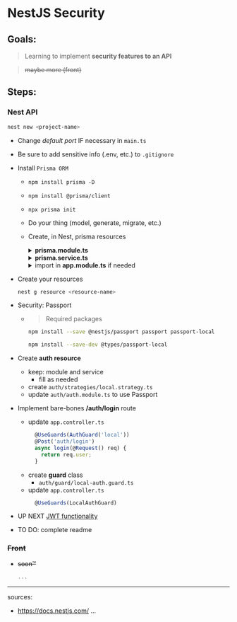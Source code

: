 # NestJS Security

## Goals:

> Learning to implement **security features to an API**

> ~~maybe more (front)~~

## Steps:

### Nest API

```sh
nest new <project-name>
```

- Change _default port_ IF necessary in `main.ts`
- Be sure to add sensitive info (.env, etc.) to `.gitignore`
- Install `Prisma ORM`

  - `npm install prisma -D`
  - `npm install @prisma/client`
  - `npx prisma init`
  - Do your thing (model, generate, migrate, etc.)
  - Create, in Nest, prisma resources

    <details><summary><strong>prisma.module.ts</strong></summary>

    ```ts
    import {Global, Module} from "@nestjs/common";
    import {PrismaService} from "./prisma.service";

    @Global()
    @Module({
    	providers: [PrismaService],
    	exports: [PrismaService],
    })
    export class PrismaModule {}
    ```

    </details>

    <details><summary><strong>prisma.service.ts</strong></summary>

    ```ts
    import {INestApplication, Injectable, OnModuleInit} from "@nestjs/common";
    import {PrismaClient} from "@prisma/client";

    @Injectable()
    export class PrismaService extends PrismaClient implements OnModuleInit {
    	async onModuleInit() {
    		await this.$connect();
    	}

    	async enableShutdownHooks(app: INestApplication) {
    		this.$on("beforeExit", async () => {
    			await app.close();
    		});
    	}
    }
    ```

    </details>

    <details><summary>import in <strong>app.module.ts</strong> if needed</summary>

    ```ts
    import {PrismaModule} from "./prisma/prisma.module";

    @Module({
      imports: [PrismaModule]
    })
    ```

     </details>

- Create your resources

  ```sh
  nest g resource <resource-name>
  ```

- Security: Passport
  - > Required packages
    ```sh
    npm install --save @nestjs/passport passport passport-local
    ```
    ```sh
    npm install --save-dev @types/passport-local
    ```
- Create **auth resource**
  - keep: module and service
    - fill as needed
  - create `auth/strategies/local.strategy.ts`
  - update `auth/auth.module.ts` to use Passport
- Implement bare-bones **/auth/login** route

  - update `app.controller.ts`
    ```ts
      @UseGuards(AuthGuard('local'))
      @Post('auth/login')
      async login(@Request() req) {
        return req.user;
      }
    ```
  - create **guard** class
    - `auth/guard/local-auth.guard.ts`
  - update `app.controller.ts`
    ```ts
      @UseGuards(LocalAuthGuard)
    ```

- UP NEXT <a href="https://docs.nestjs.com/security/authentication#jwt-functionality">JWT functionality</a>
- TO DO: complete readme

### ~~Front~~

- ~~soon™~~
  ```ts
  ...
  ```

---

sources:

- https://docs.nestjs.com/
  ...
